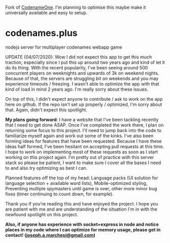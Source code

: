 Fork of [CodenameOne](https://github.com/codenameone/CodenameOne). I'm planning to optimise this maybe make it universally available and easy to setup.
# codenames.plus
nodejs server for multiplayer codenames webapp game

UPDATE (04/07/2020): Wow I did not expect this app to get this much traction, especially since I put this up around two years ago and kind of let it do its thing. With the recent popularity, I've been seeing around 500 concurrent players on weeknights and upwards of 3k on weekend nights. Because of that, the servers are struggling  bit on weekends and you may experience timeouts / freezing. I wasn't able to optimize the app with that kind of load in mind 2 years ago. I'm really sorry about these issues. 

On top of this, I didn't expect anyone to contribute / ask to work on the app here on github. If the repo isn't set up properly / optimized, I'm sorry about that. Again, didn't expect this spotlight. 

**My plans going forward**: I have a website that I've been tackling recently that I need to get done ASAP. Once I've completed the work there, I plan on returning some focus to this project. I'll need to jump back into the code to familiarize myself again and work out some of the kinks. I've also been forming ideas for features that have been requested. Because I have these ideas half formed, I've been hesitant on accepting pull requests at this time. I hope to work on implementing most of these requests as soon as I start working on this project again. I'm pretty out of practice with this server stack so please be patient, I want to make sure I cover all the bases I need to and also try optimizing as best I can.

Planned features off the top of my head: Language packs (UI solution for language selection + available word lists), Mobile-optimized styling, Preventing multiple spymasters until game is over, other more minor bug fixes (timer continuing to count down, for example). 

Thank you if you're reading this and have enjoyed the project. I hope you are patient with me and are understanding of the situation I'm in with the newfound spotlight on this project. 

**Also, if anyone has experience with socket+express in node and notice places in my code where I can optimize for memory usage, please get in contact! (joseph.a.marchesi@gmail.com)**
